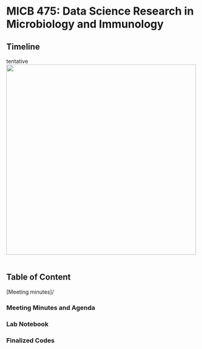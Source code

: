 # MICB 475: Data Science Research in Microbiology and Immunology

## Timeline
tentative
<img src="https://github.com/Anmol-Baranwal/Cool-GIFs-For-GitHub/assets/74038190/ff1b5f32-9420-4dde-b2b9-ed2c0aa17459" width="500">
<br><br> 

## Table of Content 
[Meeting minutes]/


### Meeting Minutes and Agenda

### Lab Notebook

### Finalized Codes


